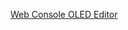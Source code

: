 [Web Console OLED Editor](https://sergei-iliev.github.io/acorn-kernel-samples/oled_ssd1306_sh1106/ui/)
